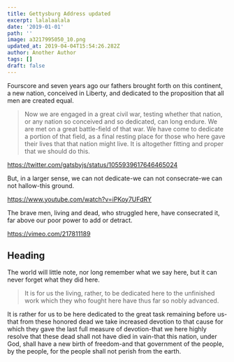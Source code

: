 ```yaml
---
title: Gettysburg Address updated
excerpt: lalalaalala
date: '2019-01-01'
path: ''
image: a3217995050_10.png
updated_at: 2019-04-04T15:54:26.282Z
author: Another Author
tags: []
draft: false
---
```

Fourscore and seven years ago our fathers brought forth on this continent, a new nation, conceived in Liberty, and dedicated to the proposition that all men are created equal.

> Now we are engaged in a great civil war, testing whether that nation, or any nation so conceived and so dedicated, can long endure. We are met on a great battle\-field of that war. We have come to dedicate a portion of that field, as a final resting place for those who here gave their lives that that nation might live. It is altogether fitting and proper that we should do this.

https://twitter.com/gatsbyjs/status/1055939617646465024

But, in a larger sense, we can not dedicate\-we can not consecrate\-we can not hallow\-this ground. 

https://www.youtube.com/watch?v=iPKoy7UFdRY

The brave men, living and dead, who struggled here, have consecrated it, far above our poor power to add or detract. 

https://vimeo.com/217811189

## Heading

The world will little note, nor long remember what we say here, but it can never forget what they did here.

> It is for us the living, rather, to be dedicated here to the unfinished work which they who fought here have thus far so nobly advanced. 

It is rather for us to be here dedicated to the great task remaining before us\-that from these honored dead we take increased devotion to that cause for which they gave the last full measure of devotion\-that we here highly resolve that these dead shall not have died in vain\-that this nation, under God, shall have a new birth of freedom\-and that government of the people, by the people, for the people shall not perish from the earth.
